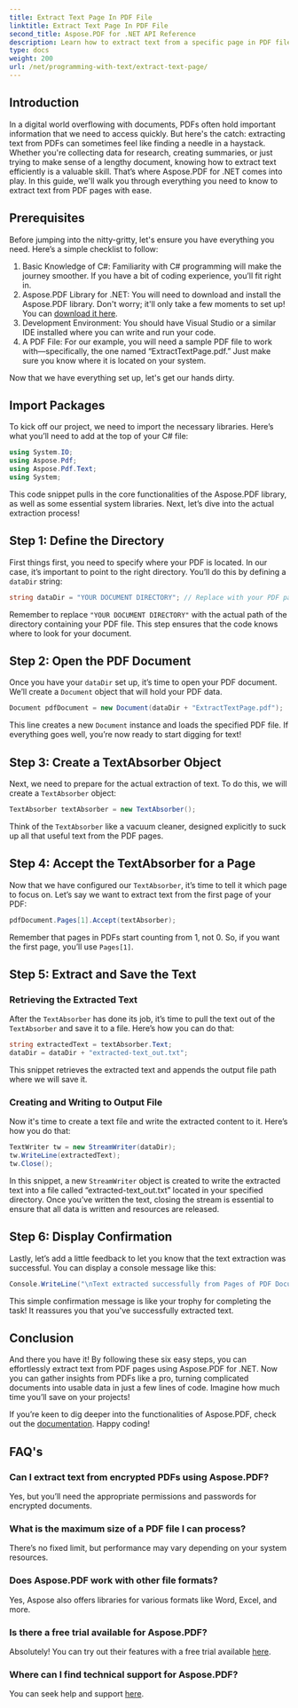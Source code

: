 ```yaml
---
title: Extract Text Page In PDF File
linktitle: Extract Text Page In PDF File
second_title: Aspose.PDF for .NET API Reference
description: Learn how to extract text from a specific page in PDF file using Aspose.PDF for .NET.
type: docs
weight: 200
url: /net/programming-with-text/extract-text-page/
---
```

## Introduction

In a digital world overflowing with documents, PDFs often hold important information that we need to access quickly. But here's the catch: extracting text from PDFs can sometimes feel like finding a needle in a haystack. Whether you're collecting data for research, creating summaries, or just trying to make sense of a lengthy document, knowing how to extract text efficiently is a valuable skill. That’s where Aspose.PDF for .NET comes into play. In this guide, we'll walk you through everything you need to know to extract text from PDF pages with ease.

## Prerequisites

Before jumping into the nitty-gritty, let's ensure you have everything you need. Here’s a simple checklist to follow:

1. Basic Knowledge of C#: Familiarity with C# programming will make the journey smoother. If you have a bit of coding experience, you’ll fit right in.
2. Aspose.PDF Library for .NET: You will need to download and install the Aspose.PDF library. Don't worry; it'll only take a few moments to set up! You can [download it here](https://releases.aspose.com/pdf/net/).
3. Development Environment: You should have Visual Studio or a similar IDE installed where you can write and run your code.
4. A PDF File: For our example, you will need a sample PDF file to work with—specifically, the one named “ExtractTextPage.pdf.” Just make sure you know where it is located on your system.

Now that we have everything set up, let's get our hands dirty.

## Import Packages

To kick off our project, we need to import the necessary libraries. Here’s what you’ll need to add at the top of your C# file:

```csharp
using System.IO;
using Aspose.Pdf;
using Aspose.Pdf.Text;
using System;
```

This code snippet pulls in the core functionalities of the Aspose.PDF library, as well as some essential system libraries. Next, let’s dive into the actual extraction process!

## Step 1: Define the Directory

First things first, you need to specify where your PDF is located. In our case, it’s important to point to the right directory. You’ll do this by defining a `dataDir` string:

```csharp
string dataDir = "YOUR DOCUMENT DIRECTORY"; // Replace with your PDF path
```

Remember to replace `"YOUR DOCUMENT DIRECTORY"` with the actual path of the directory containing your PDF file. This step ensures that the code knows where to look for your document.

## Step 2: Open the PDF Document

Once you have your `dataDir` set up, it’s time to open your PDF document. We’ll create a `Document` object that will hold your PDF data.

```csharp
Document pdfDocument = new Document(dataDir + "ExtractTextPage.pdf");
```

This line creates a new `Document` instance and loads the specified PDF file. If everything goes well, you’re now ready to start digging for text!

## Step 3: Create a TextAbsorber Object

Next, we need to prepare for the actual extraction of text. To do this, we will create a `TextAbsorber` object:

```csharp
TextAbsorber textAbsorber = new TextAbsorber();
```

Think of the `TextAbsorber` like a vacuum cleaner, designed explicitly to suck up all that useful text from the PDF pages. 

## Step 4: Accept the TextAbsorber for a Page

Now that we have configured our `TextAbsorber`, it’s time to tell it which page to focus on. Let’s say we want to extract text from the first page of your PDF:

```csharp
pdfDocument.Pages[1].Accept(textAbsorber);
```

Remember that pages in PDFs start counting from 1, not 0. So, if you want the first page, you’ll use `Pages[1]`.

## Step 5: Extract and Save the Text

### Retrieving the Extracted Text

After the `TextAbsorber` has done its job, it’s time to pull the text out of the `TextAbsorber` and save it to a file. Here’s how you can do that:

```csharp
string extractedText = textAbsorber.Text;
dataDir = dataDir + "extracted-text_out.txt";
```

This snippet retrieves the extracted text and appends the output file path where we will save it.

### Creating and Writing to Output File

Now it's time to create a text file and write the extracted content to it. Here’s how you do that:

```csharp
TextWriter tw = new StreamWriter(dataDir);
tw.WriteLine(extractedText);
tw.Close();
```

In this snippet, a new `StreamWriter` object is created to write the extracted text into a file called “extracted-text_out.txt” located in your specified directory. Once you’ve written the text, closing the stream is essential to ensure that all data is written and resources are released.

## Step 6: Display Confirmation

Lastly, let’s add a little feedback to let you know that the text extraction was successful. You can display a console message like this:

```csharp
Console.WriteLine("\nText extracted successfully from Pages of PDF Document.\nFile saved at " + dataDir);
```

This simple confirmation message is like your trophy for completing the task! It reassures you that you've successfully extracted text.

## Conclusion

And there you have it! By following these six easy steps, you can effortlessly extract text from PDF pages using Aspose.PDF for .NET. Now you can gather insights from PDFs like a pro, turning complicated documents into usable data in just a few lines of code. Imagine how much time you’ll save on your projects!

If you’re keen to dig deeper into the functionalities of Aspose.PDF, check out the [documentation](https://reference.aspose.com/pdf/net/). Happy coding!

## FAQ's

### Can I extract text from encrypted PDFs using Aspose.PDF?
Yes, but you’ll need the appropriate permissions and passwords for encrypted documents.

### What is the maximum size of a PDF file I can process?
There’s no fixed limit, but performance may vary depending on your system resources.

### Does Aspose.PDF work with other file formats?
Yes, Aspose also offers libraries for various formats like Word, Excel, and more.

### Is there a free trial available for Aspose.PDF?
Absolutely! You can try out their features with a free trial available [here](https://releases.aspose.com/).

### Where can I find technical support for Aspose.PDF?
You can seek help and support [here](https://forum.aspose.com/c/pdf/10).
